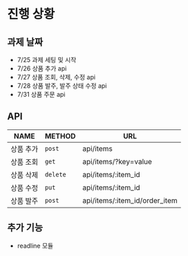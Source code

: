 # 진행 상황

## 과제 날짜

- 7/25 과제 세팅 및 시작
- 7/26 상품 추가 api
- 7/27 상품 조회, 삭제, 수정 api
- 7/28 상품 발주, 발주 상태 수정 api
- 7/31 상품 주문 api

## API

| NAME      | METHOD   | URL                           |
| --------- | -------- | ----------------------------- |
| 상품 추가 | `post`   | api/items                     |
| 상품 조회 | `get`    | api/items/?key=value          |
| 상품 삭제 | `delete` | api/items/:item_id            |
| 상품 수정 | `put`    | api/items/:item_id            |
| 상품 발주 | `post`   | api/items/:item_id/order_item |

## 추가 기능

- readline 모듈
